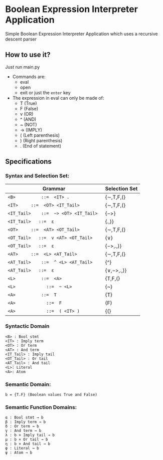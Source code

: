 # Boolean Expression Interpreter Application
Simple Boolean Expression Interpreter Application which uses a recursive descent parser

## How to use it?
Just run main.py
* Commands are:
  - eval <expression>
  - open <filename>
  - exit or just the `enter` key
* The expression in eval can only be made of:
  - T (True)
  - F (False)
  - v (OR)
  - ^ (AND)
  - ~ (NOT)
  - -> (IMPLY)
  - ( (Left parenthesis)
  - ) (Right parenthesis)
  - . (End of statement)
 
## Specifications

### Syntax and Selection Set:

| Grammar                                | Selection Set |                        
|----------------------------------------|---------------|                      
| `<B>	        ::=  <IT> .	       `     | {∼,T,F,(}    |                           
| `<IT>	    ::=  <OT> <IT_Tail>    `     | {∼,T,F,(}    |                          
| `<IT_Tail>	::=  −> <OT> <IT_Tail> ` |     {−>}      |                         
| `<IT_Tail>   ::=  ε	           `     |   {.,)}      |                                
| `<OT>	    ::=  <AT> <OT_Tail>	   `     | {∼,T,F,(}    |                          
| `<OT_Tail>   ::=  v <AT> <OT_Tail>`    |     {∨}       |                          
| `<OT_Tail>   ::=  ε	           `     |  {−>,.,)}    |                              
| `<AT>	    ::=  <L> <AT_Tail>	   `     | {∼,T,F,(}    |                              
| `<AT_Tail>	::=  ^ <L> <AT_Tail>   ` |     {^}       |                           
| `<AT_Tail>   ::=  ε               `    |  {∨,−>,.,)}   |                                
| `<L>	        ::=  <A>	       `     |  {T,F,(}|    |                                       
| `<L>            ::=  ~ <L>           `    |     {~}       |                              
| `<A>	        ::=  T  	       `     |    {T}       |                          
| `<A>            ::=  F	           `     |    {F}       |                              
| `<A>            ::=  ( <IT> )	       ` |     {(}       |     
  
### Syntactic Domain
```
<B> : Bool stmt
<IT> : Imply term
<OT> : Or term
<AT> : And term
<IT_Tail> : Imply tail
<OT_Tail> : Or tail
<AT_Tail> : And tail
<L>: Literal
<A>: Atom
```

### Semantic Domain:
```
b = {T.F} (Boolean values True and False)
```

### Semantic Function Domains:
```
α : Bool stmt → b
β : Imply term → b
δ : Or term → b
γ : And term → b
λ : b × Imply tail → b
µ : b × Or tail → b
η : b × And tail → b
φ : Literal → b
ψ : Atom → b
```
